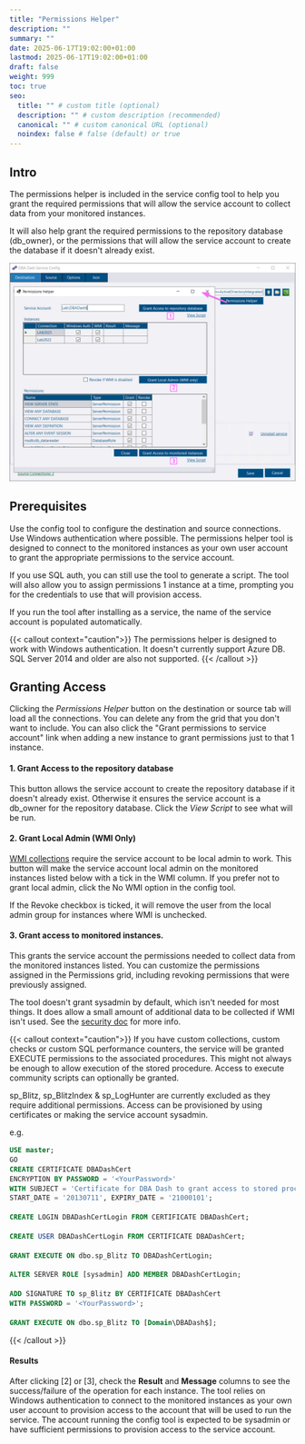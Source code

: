 ```yaml
---
title: "Permissions Helper"
description: ""
summary: ""
date: 2025-06-17T19:02:00+01:00
lastmod: 2025-06-17T19:02:00+01:00
draft: false
weight: 999
toc: true
seo:
  title: "" # custom title (optional)
  description: "" # custom description (recommended)
  canonical: "" # custom canonical URL (optional)
  noindex: false # false (default) or true
---
```

## Intro

The permissions helper is included in the service config tool to help you grant the required permissions that will allow the service account to collect data from your monitored instances.

It will also help grant the required permissions to the repository database (db_owner), or the permissions that will allow the service account to create the database if it doesn't already exist.

[![Permissions Helper](permissions-helper.png)](permissions-helper.png)

## Prerequisites

Use the config tool to configure the destination and source connections.  Use Windows authentication where possible.  The permissions helper tool is designed to connect to the monitored instances as your own user account to grant the appropriate permissions to the service account.

If you use SQL auth, you can still use the tool to generate a script.  The tool will also allow you to assign permissions 1 instance at a time, prompting you for the credentials to use that will provision access.

If you run the tool after installing as a service, the name of the service account is populated automatically.

{{< callout context="caution">}}
The permissions helper is designed to work with Windows authentication.  It doesn't currently support Azure DB.  SQL Server 2014 and older are also not supported.
{{< /callout >}}

## Granting Access

Clicking the *Permissions Helper* button on the destination or source tab will load all the connections.  You can delete any from the grid that you don't want to include.  You can also click the "Grant permissions to service account" link when adding a new instance to grant permissions just to that 1 instance.

#### 1. Grant Access to the repository database

This button allows the service account to create the repository database if it doesn't already exist.  Otherwise it ensures the service account is a db_owner for the repository database.  Click the *View Script* to see what will be run.

#### 2. Grant Local Admin (WMI Only)

[WMI collections](/docs/help/wmi) require the service account to be local admin to work.  This button will make the service account local admin on the monitored instances listed below with a tick in the WMI column.  If you prefer not to grant local admin, click the No WMI option in the config tool.

If the Revoke checkbox is ticked, it will remove the user from the local admin group for instances where WMI is unchecked.

#### 3. Grant access to monitored instances.

This grants the service account the permissions needed to collect data from the monitored instances listed.  You can customize the permissions assigned in the Permissions grid, including revoking permissions that were previously assigned.

The tool doesn't grant sysadmin by default, which isn't needed for most things.  It does allow a small amount of additional data to be collected if WMI isn't used.  See the [security doc](/docs/help/security) for more info.

{{< callout context="caution">}}
If you have custom collections, custom checks or custom SQL performance counters, the service will be granted EXECUTE permissions to the associated procedures.  This might not always be enough to allow execution of the stored procedure.
Access to execute community scripts can optionally be granted.

sp_Blitz, sp_BlitzIndex & sp_LogHunter are currently excluded as they require additional permissions.  Access can be provisioned by using certificates or making the service account sysadmin.

e.g.
```sql
USE master;
GO
CREATE CERTIFICATE DBADashCert
ENCRYPTION BY PASSWORD = '<YourPassword>'
WITH SUBJECT = 'Certificate for DBA Dash to grant access to stored procs that require sysadmin access.',
START_DATE = '20130711', EXPIRY_DATE = '21000101';

CREATE LOGIN DBADashCertLogin FROM CERTIFICATE DBADashCert;

CREATE USER DBADashCertLogin FROM CERTIFICATE DBADashCert;

GRANT EXECUTE ON dbo.sp_Blitz TO DBADashCertLogin;

ALTER SERVER ROLE [sysadmin] ADD MEMBER DBADashCertLogin;

ADD SIGNATURE TO sp_Blitz BY CERTIFICATE DBADashCert
WITH PASSWORD = '<YourPassword>';

GRANT EXECUTE ON dbo.sp_Blitz TO [Domain\DBADash$];
```
{{< /callout >}}



#### Results

After clicking [2] or [3], check the **Result** and **Message** columns to see the success/failure of the operation for each instance.  The tool relies on Windows authentication to connect to the monitored instances as your own user account to provision access to the account that will be used to run the service.  The account running the config tool is expected to be sysadmin or have sufficient permissions to provision access to the service account.
